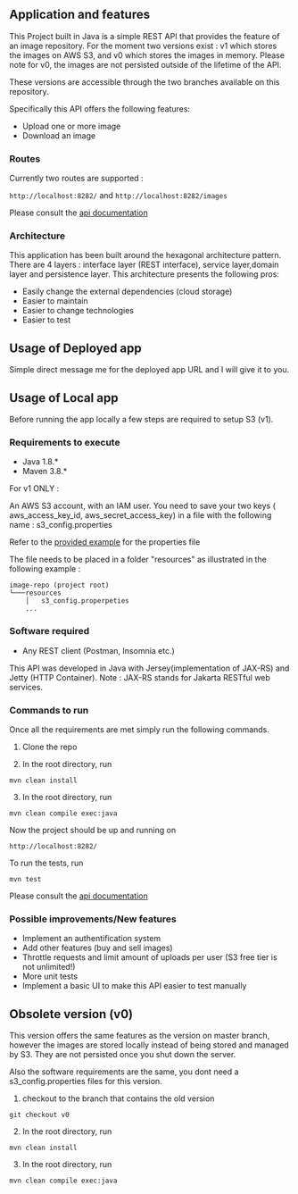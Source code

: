 ## Application and features 

This Project built in Java is a simple REST API that provides the feature of an image repository.
For the moment two versions exist : v1 which stores the images on AWS S3, and v0 which stores the images in memory.
Please note for v0, the images are not persisted outside of the lifetime of the API.

These versions are accessible through the two branches available on this repository. 

Specifically this API offers the following features: 

- Upload one or more image
- Download an image

### Routes 

Currently two routes are supported : 

```http://localhost:8282/``` and
```http://localhost:8282/images```

Please consult the [api documentation](https://github.com/manefz/image_repo/blob/master/API-documentation.md) 

### Architecture 

This application has been built around the hexagonal architecture pattern. There are 4 layers : interface layer (REST interface),
service layer,domain layer and persistence layer. This architecture presents the following pros: 

- Easily change the external dependencies (cloud storage)
- Easier to maintain
- Easier to change technologies
- Easier to test



## Usage of Deployed app

Simple direct message me for the deployed app URL and I will give it to you. 

## Usage of Local app 

Before running the app locally a few steps are required to setup S3 (v1).

### Requirements to execute 

- Java 1.8.*
- Maven 3.8.*

For v1 ONLY :

An AWS S3 account, with an IAM user. You need to save your two keys ( aws_access_key_id, aws_secret_access_key)
in a file with the following name : s3_config.properties

Refer to the [provided example](https://github.com/manefz/image_repo/blob/master/resources/s3_config_properties.example) for the properties file


The file needs to be placed in a folder "resources" as illustrated in the following example : 
```
image-repo (project root)
└───resources
    │   s3_config.properpeties
    ...
```

### Software required

- Any REST client (Postman, Insomnia etc.) 

This API was developed in Java with Jersey(implementation of JAX-RS) and Jetty (HTTP Container). 
Note : JAX-RS stands for Jakarta RESTful web services.

### Commands to run

Once all the requirements are met simply run the following commands.

1. Clone the repo

2. In the root directory, run 
```
mvn clean install
```

3. In the root directory, run 
```
mvn clean compile exec:java
```

Now the project should be up and running on

```http://localhost:8282/```

To run the tests, run
```
mvn test
```

Please consult the [api documentation](https://github.com/manefz/image_repo/blob/master/API-documentation.md) 



### Possible improvements/New features

- Implement an authentification system
- Add other features (buy and sell images)
- Throttle requests and limit amount of uploads per user (S3 free tier is not unlimited!)
- More unit tests
- Implement a basic UI to make this API easier to test manually


## Obsolete version (v0)

This version offers the same features as the version on master branch, however the images are stored
locally instead of being stored and managed by S3. They are not persisted once you shut down the server.

Also the software requirements are the same, you dont need a s3_config.properties files for this version. 

1. checkout to the branch that contains the old version

```git checkout v0```

2. In the root directory, run 
```
mvn clean install
```

3. In the root directory, run 
```
mvn clean compile exec:java
```
